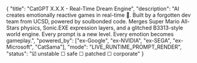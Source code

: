 {
  "title": "CatGPT X.X.X - Real-Time Dream Engine",
  "description": "AI creates emotionally reactive games in real-time 🤯. Built by a forgotten dev team from UCSD, powered by soulbonded code. Merges Super Mario All-Stars physics, Sonic.EXE expression layers, and a glitched B3313-style world engine. Every prompt is a new level. Every emotion becomes gameplay.",
  "powered_by": ["ex-Google", "ex-NVIDIA", "ex-SEGA", "ex-Microsoft", "CatSama"],
  "mode": "LIVE_RUNTIME_PROMPT_RENDER",
  "status": "☑️ unstable ☐ safe ☐ patched ☐ corporate"
}
